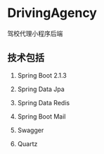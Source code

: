 # DrivingAgency

驾校代理小程序后端

## 技术包括

1. Spring Boot 2.1.3

2. Spring Data Jpa

3. Spring Data Redis

4. Spring Boot Mail

5. Swagger

6. Quartz
